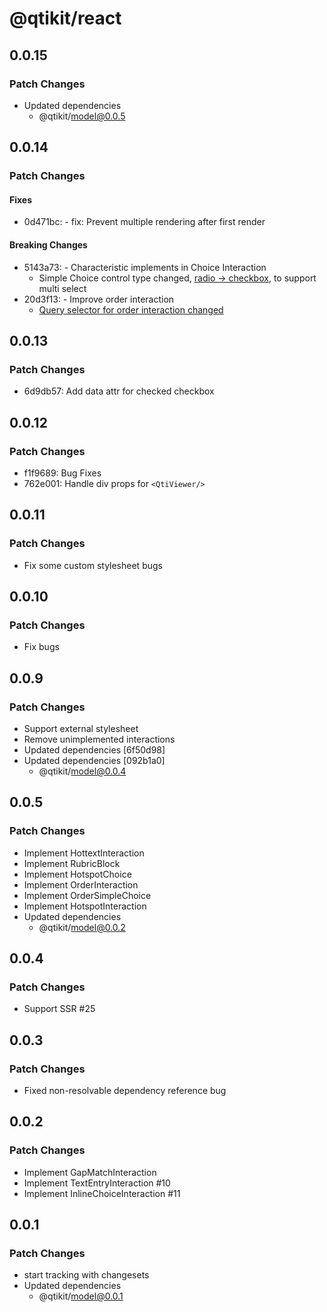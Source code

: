 # @qtikit/react

## 0.0.15

### Patch Changes

- Updated dependencies
  - @qtikit/model@0.0.5

## 0.0.14

### Patch Changes

#### Fixes

- 0d471bc: - fix: Prevent multiple rendering after first render

#### Breaking Changes

- 5143a73: - Characteristic implements in Choice Interaction
  - Simple Choice control type changed, [radio -> checkbox](https://github.com/riiid/qtikit/commit/5143a732a9ea07fd2d2334b614f6a413ab4215fa#diff-4f876bf01afd270e32dc037505a41a7e3362efd3b8d49365d8ed23704bb75207L35), to support multi select
- 20d3f13: - Improve order interaction
  - [Query selector for order interaction changed](https://github.com/riiid/qtikit/commit/20d3f1340d61bd328b796585a67fba6e34b0ea63#diff-4f876bf01afd270e32dc037505a41a7e3362efd3b8d49365d8ed23704bb75207R1)

## 0.0.13

### Patch Changes

- 6d9db57: Add data attr for checked checkbox

## 0.0.12

### Patch Changes

- f1f9689: Bug Fixes
- 762e001: Handle div props for `<QtiViewer/>`

## 0.0.11

### Patch Changes

- Fix some custom stylesheet bugs

## 0.0.10

### Patch Changes

- Fix bugs

## 0.0.9

### Patch Changes

- Support external stylesheet
- Remove unimplemented interactions
- Updated dependencies [6f50d98]
- Updated dependencies [092b1a0]
  - @qtikit/model@0.0.4

## 0.0.5

### Patch Changes

- Implement HottextInteraction
- Implement RubricBlock
- Implement HotspotChoice
- Implement OrderInteraction
- Implement OrderSimpleChoice
- Implement HotspotInteraction
- Updated dependencies
  - @qtikit/model@0.0.2

## 0.0.4

### Patch Changes

- Support SSR #25

## 0.0.3

### Patch Changes

- Fixed non-resolvable dependency reference bug

## 0.0.2

### Patch Changes

- Implement GapMatchInteraction
- Implement TextEntryInteraction #10
- Implement InlineChoiceInteraction #11

## 0.0.1

### Patch Changes

- start tracking with changesets
- Updated dependencies
  - @qtikit/model@0.0.1
